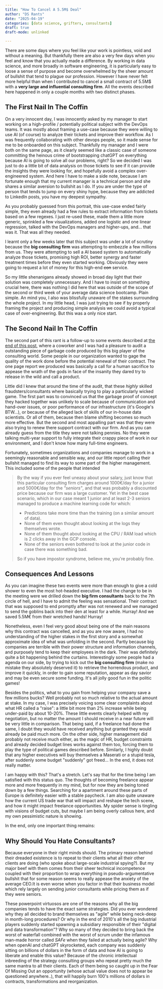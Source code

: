 ```yaml
---
title: "How To Cancel A 5.5M$ Deal"
author: "DS Rants"
date: "2025-04-19"
categories: [data science, grifters, consultants]
draft: true
draft-mode: unlinked

---
```



There are some days where you feel like your work is pointless, void and without a meaning. But thankfully there are also a very few days when you feel and know that you actually made a difference. By working in data science, and more broadly in software engineering, it is particularly easy to loose a sense of purpose and become overwhelmed by the sheer amount of bullshit that tend to plague our profession. However I have never felt more helpful than when I contributed to cancel a small contract of 5.5M$ with a **very large and influential consulting firm**. All the events described here happened in only a couple months with two distinct phases.



## The First Nail In The Coffin

On a very innocent day, I was innocently asked by my manager to start working on a high-profile / potentially political subject with the DevOps teams. It was mostly about framing a use-case because they were willing to use AI (of course) to analyze their tickets and improve their workflow. As I was frequently collaborating with other devops people, so it made sense for me to be onboarded on this subject. Thankfully my manager and I were both on the same page, as it clearly seemed like a classic case of someone committing the heinous crime of  bootstrapping chatGPT on everything because AI is going to solve all our problems, right? So we decided I was just to do a little bit of data analysis on those tickets to see if it can provide the insights they were looking for, and hopefully avoid a complex over-engineered system. And here I have to make a side note, because I am fortunate enough that my current manager is a technical person and she shares a similar aversion to bullshit as I do. If you are under the type of person that tends to jump on every shiny hype, because they are addicted to LinkedIn posts, you have my deepest sympathy.

As you probably guessed from this portrait, this use-case ended fairly simple, they even already had a few rules to extract information from tickets based on a few regexes. I just re-used these, made them a little more generic, sprinkled a few visualizations, added one logistic and one linear regression, talked with the DevOps managers and higher-ups, and... that was it. That was all they needed.

I learnt only a few weeks later that this subject was under a lot of scrutiny because the **big consulting firm** was attempting to embezzle a few millions from us. They were attempting to sell a AI based system to automatically analyze those tickets, promising high ROI, better synergy and faster treatment times before they even started working. Obviously they were going to request a lot of money for this high-end ~~con~~ service.

So my little shenanigans already showed in broad day light that their solution was completely unnecessary. And I have to insist on something crucial here, there was nothing I did here that was outside of the scope of the second or third week of your average data science bootcamp. Plain simple. An mind you, I also was blissfully unaware of the stakes surrounding the whole project. In my little head, I was just trying to see if by properly framing the project and producing simple analysis we could avoid a typical case of over-engineering. But this was a only nice start.

## The Second Nail In The Coffin

The second part of this rant is a follow-up to some events described at [the end of this post](../../2025/2025_04_your_pandas_code_is_bad/index.qmd), where a coworker and I was had a pleasure to audit a outstanding piece of garbage code produced by this big player of the consulting world. Some people in our organization wanted to gage the quality of the work done before the potential renewal of their contract. The one page report we produced was basically a call for a human sacrifice to appease the wrath of the gods in face of the insanity they dared try to release in the wild and call a product.

Little did I knew that around the time of the audit, that these *highly* skilled fraudsters/consultants where basically trying to play a particularly wicked game. The first part was to convinced us that the garbage proof of concept they hacked together was unlikely to scale because of communication and hand-over issues, or poor performance of our infrastructure (it's Google's BTW...), or because of the alleged lack of skills of our in-house data scientists. Or all of them, because then blame shifting becomes so much more effective. But the second and most appalling part was that they were also trying to renew there support contract with our firm. And as you can already guess from the title they were not talking pennies. No they were talking multi-year support to fully integrate their crappy piece of work in our environment, and I don't know how many full-time engineers.

Fortunately, sometimes organizations and companies manage to work in a seemingly reasonable and sensible way, and our little report calling their bullshit managed to find its way to some part of the higher management. This included some of the people that intended


> By the way if you ever feel uneasy about your salary, just know that this particular consulting firm charges around 1000€/day for a junior and 5000€/day for the *"seniors"*, and that was probably a discounted price because our firm was a large customer. Yet in the best case scenario, which in our case meant 1 junior and at least 2-3 seniors managed to produce a machine learning code for which:
>
> - Predictions take more time than the training (on a similar amount of data).
> - None of them even thought about looking at the logs they themselves wrote.
> - None of them thought about looking at the CPU / RAM load which is 2 clicks away in the GCP console.
> - None of the seniors even bothered to look at the junior code in case there was something bad.
>
> So if you have impostor syndrome, believe me, you're probably fine.

## Consequences And Lessons

As you can imagine these two events were more than enough to give a cold shower to even the most hot-headed executive. I had the change to be in the meeting were we drilled down the **big firm consultants** back to the 7th circle of hell, and I have to admit the feeling was sensational. Their contract that was supposed to end promptly after was not renewed and we managed to send the goblins back into their den at least for a while. Hurray! And we saved 5.5M€ from their wretched hands! Hurray!

Nonetheless, even I feel very good about being one of the main reasons why this contract was cancelled, and as you are now aware, I had no understanding of the higher stakes in the first story and a somewhat approximate idea of what was unfolding in the second. Partly because big companies are terrible with their power structure and information channels, and purposely tend to keep their employees in the dark. Their was definitely quite a bit happening behind the curtains. Interestingly some people had a agenda on our side, by trying to kick out the **big consulting firm** (make no mistake they absolutely deserved it) to retrieve the horrendous product, and improve it quickly, in order to gain some reputation, appear as day savior and may be even secure some funding. It's all jolly good fun in the politic games!

Besides the politics, what to you gain from helping your company save a few millions bucks? Well probably not so much relative to the actual amount at stake. In my case, I was precisely voicing some clear complaints about what HR called a "raise": a little bit more than 2% increase while being under-paid by about 10-20%. These little events clearly helped with my negotiation, but no matter the amount I should receive in a near future will be very little in comparison. That being said, if a freelance had done the same, I doubt they would have received anything but granted they would already be paid much more. On the other side, higher management did probably not receive much either, as the magic of HR, budget constraints and already decided budget lines works against them too, forcing them to play the type of political games described before. Similarly, I highly doubt that any higher executives will buy themselves a Maserati or a stupid tesla, after suddenly some budget "suddenly" got freed... In the end, it does not really matter.

I am happy with this? That's a stretch. Let's say that for the time being I am satisfied with this status quo. The thoughts of becoming freelance appear more and more frequently in my mind, but for now they are being toned down by a few things. Searching for a apartment around these parts of Europe is definitely easier with a stable paycheck. I am also quite unaware how the current US trade war that will impact and reshape the tech scene, and how it might impact freelance opportunities. My spider sense is tingling with visions of budget cuts, but maybe I am being overly callous here, and my own pessimistic nature is showing.

In the end, only one important thing remains:

## Why Should You Hate Consultants?

Because everyone in their right minds should. The primary reason behind their dreaded existence is to repeat to their clients what all their other clients are doing (who spoke about large-scale industrial spying?). But my major beef with them comes from their sheer technical incompetence coupled with their proportion to wrap everything in pseudo-argumentative bullshit that for some reason seems to really appease the anxiety of the average CEO.It is even worse when you factor in that their business model which rely largely on sending junior consultants while pricing them as if they were seniors.

These powerpoint virtuosos are one of the reasons why all the big companies tends to have the exact same strategies. Did you ever wondered why they all decided to brand themselves as "agile" while being neck-deep in month-long procedures? Or why in the end of 2010's all the big industrial players suddenly started spawning a subsidiary responsible of their "digital and data transformation"? Why so many of they decided to bring back the worst of waterfall combined with the worst of scrum under the infamous man-made horror called *SAFe* when they failed at actually being agile? Why when openAI and chatGPT skyrocketed, each company was suddenly sitting on billions of dollars in the form of data and how AI is going to liberate and enable this value? Because of the chronic intellectual inbreeding of the strategy consulting groups who repeat pretty much the same mantra to all their clients. Each of them being so caught up in the Fear Of Missing Out an opportunity (whose actual value does not to appear be questioned anywhere..), that will happily burn 100's millions of dollars in contracts, transformations and reorganization.

